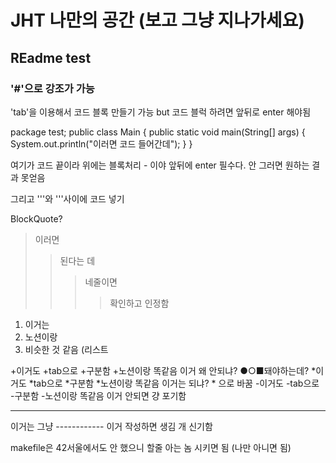 # JHT 나만의 공간 (보고 그냥 지나가세요)
## REadme  test
### '#'으로 강조가 가능
'tab'을 이용해서 코드 블록 만들기 가능 but 코드 블럭 하려면 앞뒤로 enter 해야됨

  package test;
  public class Main {
	  public static void main(String[] args) {
		  System.out.println("이러면 코드 들어간데");
	  }
  }

여기가 코드 끝이라 위에는 블록처리 - 이야 앞뒤에 enter 필수다. 안 그러면 원하는 결과 못얻음
  
그리고 '''와 '''사이에 코드 넣기

BlockQuote?
> 이러면
>> 된다는 데
>>> 네줄이면
>>>> 확인하고 인정함

1. 이거는
2. 노션이랑
3. 비슷한 것 같음 (리스트

+이거도
  +tab으로
    +구분함
      +노션이랑 똑같음
이거 왜 안되냐? ●○■돼야하는데?
*이거도
  *tab으로
    *구분함
      *노션이랑 똑같음
이거는 되냐? * 으로 바꿈
-이거도
  -tab으로
    -구분함
      -노션이랑 똑같음
 이거 안되면 걍 포기함
 
------------
이거는 그냥 ------------ 이거 작성하면 생김 개 신기함


makefile은 42서울에서도 안 했으니 할줄 아는 놈 시키면 됨 (나만 아니면 됨)
